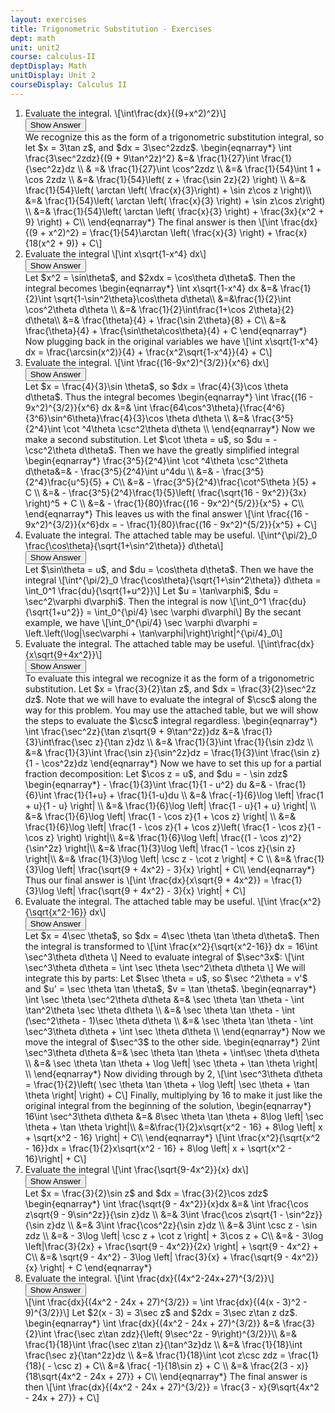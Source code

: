 ```yaml
---
layout: exercises
title: Trigonometric Substitution - Exercises
dept: math
unit: unit2
course: calculus-II
deptDisplay: Math
unitDisplay: Unit 2
courseDisplay: Calculus II
---
```





<ol>
<li><div class="exercise"> Evaluate the integral. \[\int\frac{dx}{(9+x^2)^2}\]

<div class="answerBox">
<button onclick="myFunction('answer1')" class="answerButton">Show Answer</button>
<div  id="answer1" class="answer" >
We recognize this as the form of a trigonometric substitution integral, so let $x = 3\tan z$, and $dx = 3\sec^2zdz$.
\begin{eqnarray*}
\int \frac{3\sec^2zdz}{(9 + 9\tan^2z)^2} &=& \frac{1}{27}\int \frac{1}{\sec^2z}dz \\
& =& \frac{1}{27}\int \cos^2zdz \\
&=& \frac{1}{54}\int 1 + \cos 2zdz \\
&=& \frac{1}{54}\left( z + \frac{\sin 2z}{2} \right) \\
&=& \frac{1}{54}\left( \arctan \left( \frac{x}{3}\right) + \sin z\cos z \right)\\
&=& \frac{1}{54}\left( \arctan \left( \frac{x}{3} \right) + \sin z\cos z\right) \\
&=& \frac{1}{54}\left( \arctan \left( \frac{x}{3} \right) + \frac{3x}{x^2 + 9} \right) + C\\
\end{eqnarray*}
The final answer is then
\[\int \frac{dx}{(9 + x^2)^2}  = \frac{1}{54}\arctan \left( \frac{x}{3} \right) + \frac{x}{18(x^2 + 9)} + C\]
</div>
</div>
</div>
</li>


<li><div class="exercise"> Evaluate the integral
\[\int x\sqrt{1-x^4} dx\]

<div class="answerBox">
<button onclick="myFunction('answer2')" class="answerButton">Show Answer</button>
<div  id="answer2" class="answer" >
Let $x^2 = \sin\theta$, and $2xdx = \cos\theta d\theta$. Then the integral becomes
\begin{eqnarray*}
\int x\sqrt{1-x^4} dx &=& \frac{1}{2}\int \sqrt{1-\sin^2\theta}\cos\theta d\theta\\
&=&\frac{1}{2}\int \cos^2\theta d\theta \\
&=& \frac{1}{2}\int\frac{1+\cos 2\theta}{2} d\theta\\
&=& \frac{\theta}{4} + \frac{\sin 2\theta}{8} + C\\
&=& \frac{\theta}{4} + \frac{\sin\theta\cos\theta}{4} + C
\end{eqnarray*}
Now plugging back in the original variables we have
\[\int x\sqrt{1-x^4} dx = \frac{\arcsin(x^2)}{4} + \frac{x^2\sqrt{1-x^4}}{4} + C\]
</div>
</div>
</div>
</li>



<li><div class="exercise"> Evaluate the integral. 
\[\int \frac{(16-9x^2)^{3/2}}{x^6} dx\]

<div class="answerBox">
<button onclick="myFunction('answer3')" class="answerButton">Show Answer</button>
<div  id="answer3" class="answer" >
Let $x = \frac{4}{3}\sin \theta$, so $dx = \frac{4}{3}\cos \theta d\theta$. Thus the integral becomes
\begin{eqnarray*}
\int \frac{(16 - 9x^2)^{3/2}}{x^6} dx &=& \int \frac{64\cos^3\theta}{\frac{4^6}{3^6}\sin^6\theta}\frac{4}{3}\cos \theta d\theta \\
&=& \frac{3^5}{2^4}\int \cot ^4\theta \csc^2\theta d\theta \\
\end{eqnarray*}
Now we make a second substitution. Let $\cot \theta = u$, so $du =  - \csc^2\theta d\theta$. Then we have the greatly simplified integral
\begin{eqnarray*}
\frac{3^5}{2^4}\int \cot ^4\theta \csc^2\theta d\theta&=&  - \frac{3^5}{2^4}\int u^4du \\
&=&  - \frac{3^5}{2^4}\frac{u^5}{5} + C\\
&=&  - \frac{3^5}{2^4}\frac{\cot^5\theta }{5} + C \\
&=&  - \frac{3^5}{2^4}\frac{1}{5}\left( \frac{\sqrt{16 - 9x^2}}{3x} \right)^5 + C \\
&=&  - \frac{1}{80}\frac{(16 - 9x^2)^{5/2}}{x^5} + C\\
\end{eqnarray*}
This leaves us with the final answer
\[\int \frac{(16 - 9x^2)^{3/2}}{x^6}dx =  - \frac{1}{80}\frac{(16 - 9x^2)^{5/2}}{x^5} + C\]
</div>
</div>
</div>
</li>




<li><div class="exercise"> Evaluate the integral. The attached table may be useful.
\[\int^{\pi/2}_0 \frac{\cos\theta}{\sqrt{1+\sin^2\theta}} d\theta\]

<div class="answerBox">
<button onclick="myFunction('answer4')" class="answerButton">Show Answer</button>
<div  id="answer4" class="answer" >
Let $\sin\theta = u$, and $du = \cos\theta d\theta$. Then we have the integral
\[\int^{\pi/2}_0 \frac{\cos\theta}{\sqrt{1+\sin^2\theta}} d\theta = \int_0^1 \frac{du}{\sqrt{1+u^2}}\]
Let $u = \tan\varphi$, $du = \sec^2\varphi d\varphi$. Then the integral is now
\[\int_0^1 \frac{du}{\sqrt{1+u^2}} = \int_0^{\pi/4} \sec \varphi d\varphi\]
By the secant example, we have
\[\int_0^{\pi/4} \sec \varphi d\varphi = \left.\left(\log|\sec\varphi + \tan\varphi|\right)\right|^{\pi/4}_0\]
</div>
</div>
</div>
</li>




<li><div class="exercise"> Evaluate the integral. The attached table may be useful. \[\int\frac{dx}{x\sqrt{9+4x^2}}\]

<div class="answerBox">
<button onclick="myFunction('answer5')" class="answerButton">Show Answer</button>
<div  id="answer5" class="answer" >
To evaluate this integral we recognize it as the form of a trigonometric substitution. Let $x = \frac{3}{2}\tan z$, and $dx = \frac{3}{2}\sec^2z dz$. Note that we will have to evaluate the integral of $\csc$ along the way for this problem. You may use the attached table, but we will show the steps to evaluate the $\csc$ integral regardless.
\begin{eqnarray*}
\int \frac{\sec^2z}{\tan z\sqrt{9 + 9\tan^2z}}dz  &=& \frac{1}{3}\int\frac{\sec z}{\tan z}dz \\
&=& \frac{1}{3}\int \frac{1}{\sin z}dz \\
&=& \frac{1}{3}\int \frac{\sin z}{\sin^2z}dz  = \frac{1}{3}\int \frac{\sin z}{1 - \cos^2z}dz 
\end{eqnarray*}
Now we have to set this up for a partial fraction decomposition:
Let $\cos z = u$, and $du =  - \sin zdz$
\begin{eqnarray*}
- \frac{1}{3}\int \frac{1}{1 - u^2} du &=&  - \frac{1}{6}\int \frac{1}{1+u} + \frac{1}{1-u}du \\
&=& \frac{-1}{6}\log \left| \frac{1 + u}{1 - u} \right| \\
&=& \frac{1}{6}\log \left| \frac{1 - u}{1 + u} \right| \\
&=& \frac{1}{6}\log \left| \frac{1 - \cos z}{1 + \cos z} \right| \\
&=& \frac{1}{6}\log \left| \frac{1 - \cos z}{1 + \cos z}\left( \frac{1 - \cos z}{1 - \cos z} \right) \right|\\
&=& \frac{1}{6}\log \left| \frac{(1 - \cos z)^2}{\sin^2z} \right|\\
&=& \frac{1}{3}\log \left| \frac{1 - \cos z}{\sin z} \right|\\
&=& \frac{1}{3}\log \left| \csc z - \cot z \right| + C \\
&=& \frac{1}{3}\log \left| \frac{\sqrt{9 + 4x^2}  - 3}{x} \right| + C\\
\end{eqnarray*}
Thus our final answer is
\[\int \frac{dx}{x\sqrt{9 + 4x^2}}  = \frac{1}{3}\log \left| \frac{\sqrt{9 + 4x^2}  - 3}{x} \right| + C\]
</div>
</div>
</div>
</li>




<li><div class="exercise">Evaluate the integral. The attached table may be useful. \[\int \frac{x^2}{\sqrt{x^2-16}} dx\]

<div class="answerBox">
<button onclick="myFunction('answer6')" class="answerButton">Show Answer</button>
<div  id="answer6" class="answer" >
Let $x = 4\sec \theta$, so $dx = 4\sec \theta \tan \theta d\theta$. Then the integral is transformed to
\[\int \frac{x^2}{\sqrt{x^2-16}} dx = 16\int \sec^3\theta d\theta \]
Need to evaluate integral of $\sec^3x$:
\[\int \sec^3\theta d\theta  = \int \sec \theta \sec^2\theta d\theta \]
We will integrate this by parts:
Let $\sec \theta  = u$, so $\sec ^2\theta  = v'$ and  $u' = \sec \theta \tan \theta$, $v = \tan \theta$.
\begin{eqnarray*}
\int \sec \theta \sec^2\theta d\theta  &=& \sec \theta \tan \theta  - \int \tan^2\theta \sec \theta d\theta \\
&=& \sec \theta \tan \theta  - \int (\sec^2\theta  - 1)\sec \theta d\theta  \\
&=& \sec \theta \tan \theta  - \int \sec^3\theta d\theta  + \int \sec \theta d\theta \\
\end{eqnarray*}
Now we move the integral of $\sec^3$ to the other side.
\begin{eqnarray*}
2\int \sec^3\theta d\theta  &=& \sec \theta \tan \theta  + \int\sec \theta d\theta  \\
&=& \sec \theta \tan \theta  + \log \left| \sec \theta  + \tan \theta  \right| \\
\end{eqnarray*}
Now dividing through by 2, 
\[\int \sec^3\theta d\theta = \frac{1}{2}\left( \sec \theta \tan \theta  + \log \left| \sec \theta  + \tan \theta  \right| \right) + C\]
Finally, multiplying by 16 to make it just like the original integral from the beginning of the solution, 
\begin{eqnarray*}
16\int \sec^3\theta d\theta  &=& 8\sec \theta \tan \theta  + 8\log \left| \sec \theta  + \tan \theta \right|\\
&=&\frac{1}{2}x\sqrt{x^2 - 16}  + 8\log \left| x + \sqrt{x^2 - 16} \right| + C\\
\end{eqnarray*}
\[\int \frac{x^2}{\sqrt{x^2 - 16}}dx  = \frac{1}{2}x\sqrt{x^2 - 16}  + 8\log \left| x + \sqrt{x^2 - 16}\right| + C\]
</div>
</div>
</div>
</li>




<li><div class="exercise"> Evaluate the integral \[\int \frac{\sqrt{9-4x^2}}{x} dx\]

<div class="answerBox">
<button onclick="myFunction('answer7')" class="answerButton">Show Answer</button>
<div  id="answer7" class="answer" >
Let $x = \frac{3}{2}\sin z$ and $dx = \frac{3}{2}\cos zdz$
\begin{eqnarray*}
\int \frac{\sqrt{9 - 4x^2}}{x}dx  &=& \int \frac{\cos z\sqrt{9 - 9\sin^2z}}{\sin z}dz  \\
&=& 3\int \frac{\cos z\sqrt{1 - \sin^2z}}{\sin z}dz \\
&=& 3\int \frac{\cos^2z}{\sin z}dz  \\
&=& 3\int \csc z - \sin zdz  \\
&=&  - 3\log \left| \csc z + \cot z \right| + 3\cos z + C\\
&=&  - 3\log \left|\frac{3}{2x} + \frac{\sqrt{9 - 4x^2}}{2x} \right| + \sqrt{9 - 4x^2}  + C\\
&=& \sqrt{9 - 4x^2}  - 3\log \left| \frac{3}{x} + \frac{\sqrt{9 - 4x^2}}{x} \right| + C
\end{eqnarray*}
</div>
</div>
</div>
</li>




<li><div class="exercise">Evaluate the integral. \[\int \frac{dx}{(4x^2-24x+27)^{3/2}}\]

<div class="answerBox">
<button onclick="myFunction('answer8')" class="answerButton">Show Answer</button>
<div  id="answer8" class="answer" >
\[\int \frac{dx}{(4x^2 - 24x + 27)^{3/2}}  = \int \frac{dx}{(4(x - 3)^2 - 9)^{3/2}}\]
Let $2(x - 3) = 3\sec z$ and $2dx = 3\sec z\tan z dz$. 
\begin{eqnarray*}
\int \frac{dx}{(4x^2 - 24x + 27)^{3/2}}  &=& \frac{3}{2}\int \frac{\sec z\tan zdz}{\left( 9\sec^2z - 9\right)^{3/2}}\\
&=& \frac{1}{18}\int \frac{\sec z\tan z}{\tan^3z}dz \\
&=& \frac{1}{18}\int \frac{\sec z}{\tan^2z}dz  \\
&=& \frac{1}{18}\int \cot z\csc zdz  = \frac{1}{18}( - \csc z) + C\\
&=& \frac{ -1}{18\sin z} + C \\
&=& \frac{2(3 - x)}{18\sqrt{4x^2 - 24x + 27}} + C\\
\end{eqnarray*}
The final answer is then
\[\int \frac{dx}{(4x^2 - 24x + 27)^{3/2}}  = \frac{3 - x}{9\sqrt{4x^2 - 24x + 27}} + C\]
</div>
</div>
</div>
</li>

</ol>
